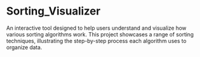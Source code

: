 # Sorting_Visualizer
An interactive tool designed to help users understand and visualize how various sorting algorithms work. This project showcases a range of sorting techniques, illustrating the step-by-step process each algorithm uses to organize data. 
